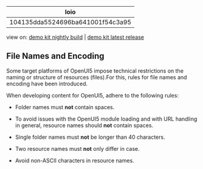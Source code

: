 <!-- loio104135dda5524696ba641001f54c3a95 -->

| loio |
| -----|
| 104135dda5524696ba641001f54c3a95 |

<div id="loio">

view on: [demo kit nightly build](https://openui5nightly.hana.ondemand.com/topic/104135dda5524696ba641001f54c3a95) | [demo kit latest release](https://sdk.openui5.org/topic/104135dda5524696ba641001f54c3a95)</div>

## File Names and Encoding

Some target platforms of OpenUI5 impose technical restrictions on the naming or structure of resources \(files\).For this, rules for file names and encoding have been introduced.

When developing content for OpenUI5, adhere to the following rules:

-   Folder names must **not** contain spaces.

-   To avoid issues with the OpenUI5 module loading and with URL handling in general, resource names should **not** contain spaces.

-   Single folder names must **not** be longer than 40 characters.

-   Two resource names must **not** only differ in case.

-   Avoid non-ASCII characters in resource names.


